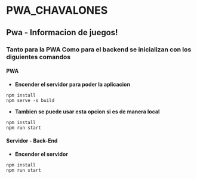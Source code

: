 # PWA_CHAVALONES
## Pwa - Informacion de juegos!

### Tanto para la PWA Como para el backend se inicializan con los diguientes comandos

#### PWA
- **Encender el servidor para poder la aplicacion**
``` shell
npm install 
npm serve -s build 
```	
- **Tambien se puede usar esta opcion si es de manera local**
``` shell
npm install 
npm run start 
```	


#### Servidor - Back-End
- **Encender el servidor**
``` shell
npm install 
npm run start 
```	
